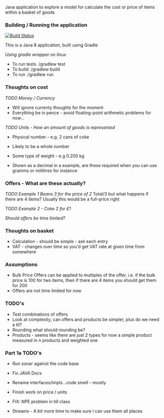 Java application to explore a model for calculate the cost or price of items within a basket of goods


### Building / Running the application
[![Build Status](https://travis-ci.org/trickyBytes/sweep.svg?branch=master)](https://travis-ci.org/trickyBytes/sweep)

This is a Java 8 application, built using Gradle

*Using gradle wrapper on linux*
- To run tests ./gradlew test
- To build ./gradlew build
- To run ./gradlew run

### Thoughts on cost

*TODO Money / Currency*
- Will ignore currenty thoughts for the moment
- Everything be in pence - avoid floating-point arithmetic problems for now... 

*TODO Units - How an amount of goods is represented*
- Physical number - e.g. 2 cans of coke
- Likely to be a whole number

- Some type of weight - e.g 0.200 kg
- Shown as a decimal in a example, are these required when you can use gramms or mililitres for instance

### Offers - What are these actually?

*TODO Example 1 Beans 3 for the price of 2*
Total/3 but what happens if there are 4 items? Usually this would be a full-price right

*TODO Example 2 - Coke 2 for £1*

*Should offers be time limited?*

### Thoughts on basket

- Calculation - should be simple - ask each entry
- VAT - changes over time so you'd get VAT rate at given time from somewhere

### Assumptions
- Bulk Price Offers can be applied to multiples of the offer, i.e. if the bulk price is 100 for two items, then if there are 4 items you should get them for 200
- Offers are not time limited for now

### TODO's
- Test combinations of offers
- Look at complexity, can offers and products be simpler, plus do we need a til?
- Rounding what should rounding be?
- Products - seems like there are just 2 types for now a simple product measured in n products and weighted one


### Part 1a TODO's
- Run sonar against the code base
- Fix JAVA Docs
- Rename interfaces/impls...code smell - mostly

- Finish work on price / units
- FIX: NPE problem in till class
- Streams - A bit more time to make sure I can use them all places










